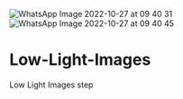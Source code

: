 ![WhatsApp Image 2022-10-27 at 09 40 31](https://user-images.githubusercontent.com/55156159/200155792-d5ab0134-7df3-4638-83d4-76e0ac99a05c.jpeg)
![WhatsApp Image 2022-10-27 at 09 40 45](https://user-images.githubusercontent.com/55156159/200155781-fd0322bf-015d-422e-a431-5cb1aac48169.jpeg)
# Low-Light-Images
Low Light Images step
